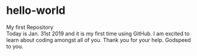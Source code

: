 # hello-world
My first Repository 
<br>
Today is Jan. 31st 2019 and it is my first time using GitHub. I am excited to learn about coding amongst all of you. Thank you for your help. Godspeed to you. 
